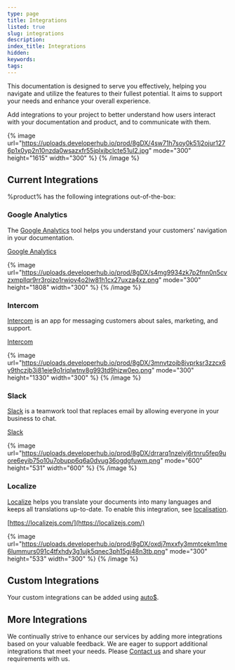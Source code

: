 ```yaml
---
type: page
title: Integrations
listed: true
slug: integrations
description: 
index_title: Integrations
hidden: 
keywords: 
tags: 
---
```


This documentation is designed to serve you effectively, helping you navigate and utilize the features to their fullest potential. It aims to support your needs and enhance your overall experience.

Add integrations to your project to better understand how users interact with your documentation and product, and to communicate with them.

{% image url="https://uploads.developerhub.io/prod/8gDX/4sw71h7soy0k51j2ojur1276p1x0yp2n10nzda0wsazxfr55jplxjbclcte51ul2.jpg" mode="300" height="1615" width="300" %}
{% /image %}

## Current Integrations

%product% has the following integrations out-of-the-box:

### Google Analytics

The [Google Analytics](/support-center/google-analytics) tool helps you understand your customers' navigation in your documentation.

[Google Analytics](/support-center/google-analytics)

{% image url="https://uploads.developerhub.io/prod/8gDX/s4mg9934zk7p2fnn0n5cvzxmpllqr9rr3roizo1rwjov4o2lw81h1cx27uxza4xz.png" mode="300" height="1808" width="300" %}
{% /image %}

### Intercom

[Intercom](/support-center/intercom) is an app for messaging customers about sales, marketing, and support.

[Intercom](/support-center/intercom)

{% image url="https://uploads.developerhub.io/prod/8gDX/3mnvtzoib8ivprksr3zzcx6y9thczjb3i81eie9o1riqlwtnv8g993td9hjzw0eo.png" mode="300" height="1330" width="300" %}
{% /image %}

### Slack

[Slack](/support-center/slack) is a teamwork tool that replaces email by allowing everyone in your business to chat.

[Slack](/support-center/slack)

{% image url="https://uploads.developerhub.io/prod/8gDX/drrarq1nzelyj6rtnru5fep9uore6eyib75o10u7obupp6q6a0dvug36ogdgfuwm.png" mode="600" height="531" width="600" %}
{% /image %}

### Localize

[Localize](https://localizejs.com/) helps you translate your documents into many languages and keeps all translations up-to-date. To enable this integration, see [localisation](/support-center/localisation#localise-using-localize).

[https://localizejs.com/](https://localizejs.com/)

{% image url="https://uploads.developerhub.io/prod/8gDX/oxdj7mxxfy3mmtcekm1me6lummurs091c4tfxhdy3g1ujk5qnec3ph15gi48n3tb.png" mode="300" height="533" width="300" %}
{% /image %}

## Custom Integrations

Your custom integrations can be added using [auto$](/support-center/custom-javascript).

## More Integrations

We continually strive to enhance our services by adding more integrations based on your valuable feedback. We are eager to support additional integrations that meet your needs. Please [Contact us](/support-center/contact-us) and share your requirements with us.